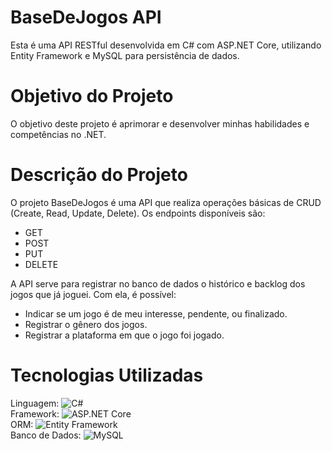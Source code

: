 <h1>BaseDeJogos API</h1>
<p>Esta é uma API RESTful desenvolvida em C# com ASP.NET Core, utilizando Entity Framework e MySQL para persistência de dados.</p>

<h1>Objetivo do Projeto</h1>
<p>O objetivo deste projeto é aprimorar e desenvolver minhas habilidades e competências no .NET.</p>

<h1>Descrição do Projeto</h1>
<p>O projeto BaseDeJogos é uma API que realiza operações básicas de CRUD (Create, Read, Update, Delete). Os endpoints disponíveis são:</p>

<ul>
  <li>GET</li>
  <li>POST</li>
  <li>PUT</li>
  <li>DELETE</li>
</ul>

<p>A API serve para registrar no banco de dados o histórico e backlog dos jogos que já joguei. Com ela, é possível:</p>

<ul>
  <li>Indicar se um jogo é de meu interesse, pendente, ou finalizado.</li>
  <li>Registrar o gênero dos jogos.</li>
  <li>Registrar a plataforma em que o jogo foi jogado.</li>
</ul>

<h1>Tecnologias Utilizadas</h1>
<p>
  Linguagem: <img src="https://img.shields.io/badge/-C%23-239120?style=flat&logo=c-sharp&logoColor=white" alt="C#">
  <br>
  Framework: <img src="https://img.shields.io/badge/-ASP.NET%20Core-512BD4?style=flat&logo=dot-net&logoColor=white" alt="ASP.NET Core">
  <br>
  ORM: <img src="https://img.shields.io/badge/-Entity%20Framework-512BD4?style=flat&logo=dot-net&logoColor=white" alt="Entity Framework">
  <br>
  Banco de Dados: <img src="https://img.shields.io/badge/-MySQL-4479A1?style=flat&logo=mysql&logoColor=white" alt="MySQL">
</p>

